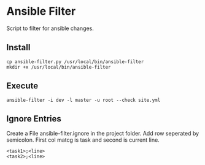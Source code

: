 # Ansible Filter

Script to filter for ansible changes.

## Install

```shell
cp ansible-filter.py /usr/local/bin/ansible-filter
mkdir +x /usr/local/bin/ansible-filter
```

## Execute

```shell
ansible-filter -i dev -l master -u root --check site.yml
```

## Ignore Entries

Create a File ansible-filter.ignore in the project folder. Add row seperated by semicolon. First col matcg is task and second is current line.

```
<task1>;<line>
<task2>;<line>
```

